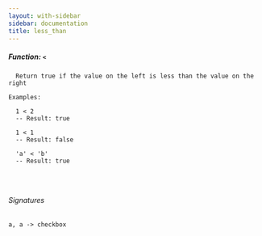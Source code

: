 ```yaml
---
layout: with-sidebar
sidebar: documentation
title: less_than
---
```


##### Function: `<`
```
  Return true if the value on the left is less than the value on the right

Examples:

  1 < 2
  -- Result: true

  1 < 1
  -- Result: false

  'a' < 'b'
  -- Result: true




```

###### Signatures
    a, a -> checkbox

